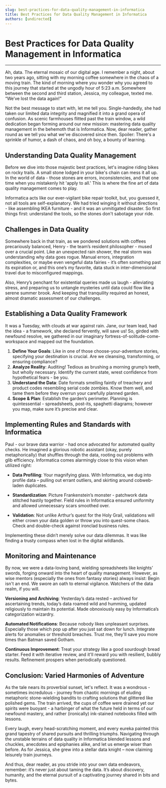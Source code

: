 ```yaml
---
slug: best-practices-for-data-quality-management-in-informatica
title: Best Practices for Data Quality Management in Informatica
authors: [undirected]
---
```



# Best Practices for Data Quality Management in Informatica

---

Ah, data. The eternal mosaic of our digital age. I remember a night, about two years ago, sitting with my morning coffee somewhere in the chaos of a moving train. The kind of morning where you wonder why you agreed to this journey that started at the ungodly hour of 5:23 a.m. Somewhere between the second and third station, Jessica, my colleague, texted me. “We’ve lost the data again!”

Not the best message to start with, let me tell you. Single-handedly, she had taken our limited data integrity and magnified it into a grand opera of confusion. As scenic farmhouses flitted past the train window, a wild dedication began forming around our new mission: mastering data quality management in the behemoth that is Informatica. Now, dear reader, gather round as we tell you what we've discovered since then. Spoiler: There's a sprinkle of humor, a dash of chaos, and oh boy, a bounty of learning.

## Understanding Data Quality Management

Before we dive into those majestic best practices, let's imagine riding bikes on rocky trails. A small stone lodged in your bike's chain can mess it all up. In the world of data - those stones are errors, inconsistencies, and that one time when you mistakenly hit 'apply to all.' This is where the fine art of data quality management comes to play.

Informatica acts like our ever-vigilant bike repair toolkit, but, you guessed it, not all tools are self-explanatory. We had tried winging it without directions - like assembling IKEA furniture - and it was an unmitigated disaster. So first things first: understand the tools, so the stones don't sabotage your ride.

## Challenges in Data Quality

Somewhere back in that train, as we pondered solutions with coffees precariously balanced, Henry - the team’s resident philosopher - mused over a crucial point. Like an unexpected rain shower, the real storm was understanding why data goes rogue. Manual errors, integration complexities, or maybe even vengeful data fairies - it’s often something past its expiration or, and this one’s my favorite, data stuck in inter-dimensional travel due to misconfigured mappings.

Also, Henry’s penchant for existential queries made us laugh - alleviating stress, and preparing us to untangle mysteries until data could flow like a serene summer brook. And keeping that tranquility required an honest, almost dramatic assessment of our challenges.

## Establishing a Data Quality Framework

It was a Tuesday, with clouds at war against rain. Jane, our team lead, had the idea - a framework, she declared fervently, will save us! So, girded with newfound resolve, we gathered in our imaginary fortress-of-solitude-come-workspace and mapped out the foundation.

1. **Define Your Goals**: Like in one of those choose-your-adventure stories, specifying your destination is crucial. Are we cleansing, transforming, or ensuring compliance?
2. **Analyze Reality**: Auditing! Tedious as brushing a morning grump’s teeth, but wholly necessary. Identify the current state, wrest confidence from hypothetical fears - be you.
3. **Understand the Data**: Date formats smelling faintly of treachery and product codes resembling serial code zombies. Know them well, and tame them before they overrun your carefully planned garden.
4. **Scope & Plan**: Establish the garden’s perimeter. Planning is quintessential - spreadsheets, post-its, spaghetti diagrams; however you map, make sure it’s precise and clear.

## Implementing Rules and Standards with Informatica

Paul - our brave data warrior - had once advocated for automated quality checks. He imagined a glorious robotic assistant (okay, purely metaphorically) that shuffles through the data, rooting out problems with glib efficiency. Informatica comes alarmingly close to this vision when utilized right:

* **Data Profiling**: Your magnifying glass. With Informatica, we dug into profile data – pulling out errant outliers, and skirting around cobweb-laden duplicates.
  
* **Standardization**: Picture Frankenstein’s monster - patchwork data stitched hastily together. Field rules in Informatica ensured uniformity and allowed unnecessary scars smoothed over.

* **Validation**: Not unlike Arthur’s quest for the Holy Grail, validations will either crown your data golden or throw you into quest-some chaos. Check and double-check against ironclad business rules.

Implementing these didn’t merely solve our data dilemmas. It was like finding a trusty compass when lost in the digital wildlands.

## Monitoring and Maintenance

By now, we were a data-loving band, wielding spreadsheets like knights’ swords, forging onward into the heart of quality management. However, as wise mentors (especially the ones from fantasy stories) always insist: Begin isn't an end. We swore an oath to eternal vigilance. Watchers of the data realm, if you will.

**Versioning and Archiving**: Yesterday’s data rested – archived for ascertaining trends, today’s data roamed wild and humming, updated religiously to maintain its potential. Made obnoxiously easy by Informatica’s categorization wizardry.

**Automated Notifications**: Because nobody likes unpleasant surprises. Especially those which pop up after you just sat down for lunch. Integrate alerts for anomalies or threshold breaches. Trust me, they'll save you more times than Batman saved Gotham.

**Continuous Improvement**: Treat your strategy like a good sourdough bread starter. Feed it with iterative review, and it'll reward you with resilient, bubbly results. Refinement prospers when periodically questioned.

## Conclusion: Varied Harmonies of Adventure

As the tale nears its proverbial sunset, let's reflect. It was a wondrous - sometimes incredulous - journey from chaotic mornings of eluding metaphoric stone-wielding bandits to crafting solutions that glittered like polished gems. The train arrived, the cups of coffee were drained yet our spirits were buoyant - a harbinger of what the future held in terms of our newfound mastery, and rather (ironically) ink-stained notebooks filled with lessons.

Every laugh, every head-scratching moment, and every eureka painted this grand tapestry of shared pursuits and thrilling triumphs. Navigating through the unstable terrains of data quality in Informatica blended lessons and chuckles, anecdotes and epiphanies alike, and let us emerge wiser than before. As for Jessica, she grew into a stellar data knight – now claiming leisurely train journeys.

And thus, dear reader, as you stride into your own data endeavors, remember: it’s never just about taming the data. It’s about discovery, humanity, and the eternal pursuit of a captivating journey shared in bits and bytes.